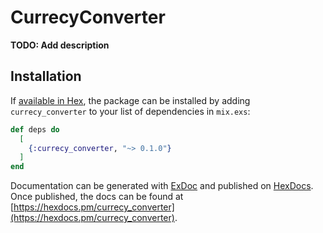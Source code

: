 # CurrecyConverter

**TODO: Add description**

## Installation

If [available in Hex](https://hex.pm/docs/publish), the package can be installed
by adding `currecy_converter` to your list of dependencies in `mix.exs`:

```elixir
def deps do
  [
    {:currecy_converter, "~> 0.1.0"}
  ]
end
```

Documentation can be generated with [ExDoc](https://github.com/elixir-lang/ex_doc)
and published on [HexDocs](https://hexdocs.pm). Once published, the docs can
be found at [https://hexdocs.pm/currecy_converter](https://hexdocs.pm/currecy_converter).

